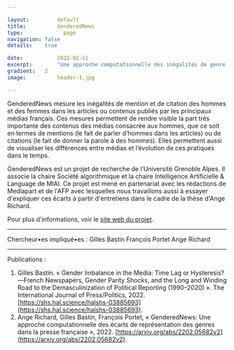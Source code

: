 ```yaml
---

layout:			default
title:  		GenderedNews
type:			  page
navigation: false
details:    true

date:   		2022-02-11
excerpt: 		"Une approche computationnelle des inégalités de genre dans les médias français "
gradient: 	2
image: 			header-1.jpg

---
```


GenderedNews mesure les inégalités de mention et de citation des hommes et des femmes dans les articles ou contenus publiés par les principaux médias français. Ces mesures permettent de rendre visible la part très importante des contenus des médias consacrée aux hommes, que ce soit en termes de mentions (le fait de parler d’hommes dans les articles) ou de citations (le fait de donner la parole à des hommes). Elles permettent aussi de visualiser les différences entre médias et l’évolution de ces pratiques dans le temps.

GenderedNews est un projet de recherche de l’Université Grenoble Alpes. Il associe la chaire Société algorithmique et la chaire Intelligence Artificielle & Language de MIAI. Ce projet est mené en partenariat avec les rédactions de Mediapart et de l'AFP avec lesquelles nous travaillons aussi à essayer d'expliquer ces écarts à partir d'entretiens dans le cadre de la thèse d'Ange Richard.

Pour plus d'informations, voir le [site web du projet](https://gendered-news.imag.fr/).

---


Chercheur•es impliqué•es :
Gilles Bastin
François Portet
Ange Richard

---

Publications :

1. Gilles Bastin. « Gender Imbalance in the Media: Time Lag or Hysteresis?—French Newspapers, Gender Parity Shocks, and the Long and Winding Road to the Demasculinization of Political Reporting (1990–2020) ». The International Journal of Press/Politics, 2022. [https://shs.hal.science/halshs-03885693](https://shs.hal.science/halshs-03885693).
2. Ange Richard, Gilles Bastin, François Portet, « GenderedNews: Une approche computationnelle des écarts de représentation des genres dans la presse française », 2022. [https://arxiv.org/abs/2202.05682v2](https://arxiv.org/abs/2202.05682v2).
